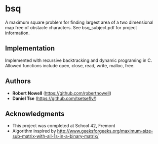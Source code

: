# bsq
A maximum square problem for finding largest area of a two dimensional map free of obstacle characters.
See bsq_subject.pdf for project information.

## Implementation

Implemented with recursive backtracking and dynamic programing in C. Allowed functions include open, close, read, write, malloc, free.

## Authors

* **Robert Nowell** (https://github.com/robertnowell)
* **Daniel Tse** (https://github.com/tsetsefly/)

## Acknowledgments

* This project was completed at School 42, Fremont
* Algorithm inspired by http://www.geeksforgeeks.org/maximum-size-sub-matrix-with-all-1s-in-a-binary-matrix/
